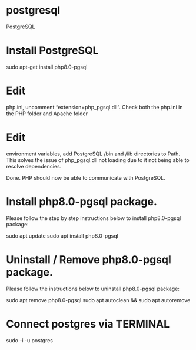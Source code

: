 # postgresql
PostgreSQL

# Install PostgreSQL
sudo apt-get install php8.0-pgsql

# Edit 
php.ini, uncomment “extension=php_pgsql.dll”. Check both the php.ini in the PHP folder and Apache folder

# Edit 
environment variables, add PostgreSQL /bin and /lib directories to Path. This solves the issue of php_pgsql.dll not loading due to it not being able to resolve dependencies.

Done. PHP should now be able to communicate with PostgreSQL.


# Install php8.0-pgsql package.
Please follow the step by step instructions below to install php8.0-pgsql package:

sudo apt update
sudo apt install php8.0-pgsql

# Uninstall / Remove php8.0-pgsql package.
Please follow the instructions below to uninstall php8.0-pgsql package:

sudo apt remove php8.0-pgsql
sudo apt autoclean && sudo apt autoremove

# Connect postgres via TERMINAL
sudo -i -u postgres
